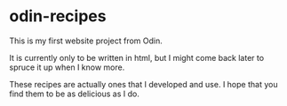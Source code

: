 # odin-recipes

This is my first website project from Odin.

It is currently only to be written in html, but I might come back later to spruce it up when I know more.

These recipes are actually ones that I developed and use. I hope that you find them to be as delicious as I do.
